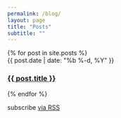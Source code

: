 ```yaml
---
permalink: /blog/
layout: page
title: "Posts"
subtitle: ""
---
```

<section id="main" class="container {{ page.box_width }}">
  <div class="row">
    <div class="12u">
      <!-- Text -->
      <section class="box">
        {% for post in site.posts %}
            <div class="row">
              <div class="12u">
                <span class="post-meta">
                  {{ post.date | date: "%b %-d, %Y" }}
                </span>
                <h3>
                  <a class="post-link"
                    href="{{ post.url | prepend: site.baseurl }}">
                    {{ post.title }}
                  </a>
                </h3>
               </div>
            </div>
        {% endfor %}
      </section>
    </div>
  </div>
  <div class="row">
    <div class="12u">
      <!-- Text -->
      <section class="box">
        <p class="rss-subscribe">
        subscribe <a href="{{ "/feed.xml" | prepend: site.baseurl }}">
                  via RSS
                  </a>
        </p>
      </section>
    </div>
  </div>

</section>
